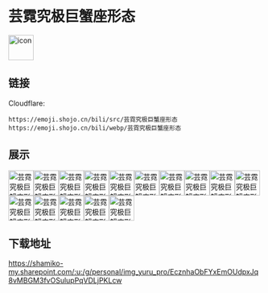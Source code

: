 # 芸霓究极巨蟹座形态
<img src="https://emoji.shojo.cn/bili/src/芸霓究极巨蟹座形态/icon.png" width="50" height="50" alt="icon">

## 链接
Cloudflare:
```
https://emoji.shojo.cn/bili/src/芸霓究极巨蟹座形态
https://emoji.shojo.cn/bili/webp/芸霓究极巨蟹座形态
```
## 展示
<img src="https://emoji.shojo.cn/bili/src/芸霓究极巨蟹座形态/芸霓究极巨蟹座形态-螃蟹打架.png" width="50" height="50" alt="芸霓究极巨蟹座形态-螃蟹打架"><img src="https://emoji.shojo.cn/bili/src/芸霓究极巨蟹座形态/芸霓究极巨蟹座形态-下饭.png" width="50" height="50" alt="芸霓究极巨蟹座形态-下饭"><img src="https://emoji.shojo.cn/bili/src/芸霓究极巨蟹座形态/芸霓究极巨蟹座形态-好.png" width="50" height="50" alt="芸霓究极巨蟹座形态-好"><img src="https://emoji.shojo.cn/bili/src/芸霓究极巨蟹座形态/芸霓究极巨蟹座形态-流汗.png" width="50" height="50" alt="芸霓究极巨蟹座形态-流汗"><img src="https://emoji.shojo.cn/bili/src/芸霓究极巨蟹座形态/芸霓究极巨蟹座形态-螃蟹贴贴.png" width="50" height="50" alt="芸霓究极巨蟹座形态-螃蟹贴贴"><img src="https://emoji.shojo.cn/bili/src/芸霓究极巨蟹座形态/芸霓究极巨蟹座形态-爱心.png" width="50" height="50" alt="芸霓究极巨蟹座形态-爱心"><img src="https://emoji.shojo.cn/bili/src/芸霓究极巨蟹座形态/芸霓究极巨蟹座形态-蟹.png" width="50" height="50" alt="芸霓究极巨蟹座形态-蟹"><img src="https://emoji.shojo.cn/bili/src/芸霓究极巨蟹座形态/芸霓究极巨蟹座形态-无语.png" width="50" height="50" alt="芸霓究极巨蟹座形态-无语"><img src="https://emoji.shojo.cn/bili/src/芸霓究极巨蟹座形态/芸霓究极巨蟹座形态-比心.png" width="50" height="50" alt="芸霓究极巨蟹座形态-比心"><img src="https://emoji.shojo.cn/bili/src/芸霓究极巨蟹座形态/芸霓究极巨蟹座形态-嘿嘿蛋糕.png" width="50" height="50" alt="芸霓究极巨蟹座形态-嘿嘿蛋糕"><img src="https://emoji.shojo.cn/bili/src/芸霓究极巨蟹座形态/芸霓究极巨蟹座形态-委屈.png" width="50" height="50" alt="芸霓究极巨蟹座形态-委屈"><img src="https://emoji.shojo.cn/bili/src/芸霓究极巨蟹座形态/芸霓究极巨蟹座形态-问号.png" width="50" height="50" alt="芸霓究极巨蟹座形态-问号"><img src="https://emoji.shojo.cn/bili/src/芸霓究极巨蟹座形态/芸霓究极巨蟹座形态-没有钳.png" width="50" height="50" alt="芸霓究极巨蟹座形态-没有钳"><img src="https://emoji.shojo.cn/bili/src/芸霓究极巨蟹座形态/芸霓究极巨蟹座形态-蟹蟹.png" width="50" height="50" alt="芸霓究极巨蟹座形态-蟹蟹"><img src="https://emoji.shojo.cn/bili/src/芸霓究极巨蟹座形态/芸霓究极巨蟹座形态-吃饱饱.png" width="50" height="50" alt="芸霓究极巨蟹座形态-吃饱饱">

## 下载地址

https://shamiko-my.sharepoint.com/:u:/g/personal/img_yuru_pro/EcznhaObFYxEmOUdpxJq8vMBGM3fvOSulupPqVDLjPKLcw